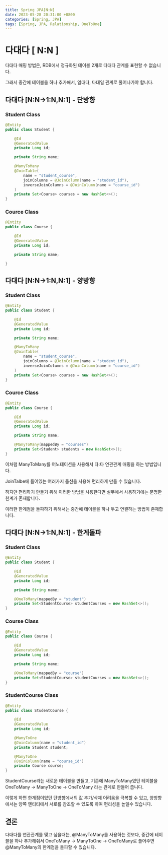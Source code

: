 ```yaml
---
title: Spring JPA[N:N]
date: 2023-05-28 20:31:00 +0800
categories: [Spring, JPA]
tags: [Spring, JPA, Relationship, OneToOne]
---
```


# 다대다 [ N:N ]
다대다 매핑 방법은, RDB에서 정규화된 테이블 2개로 다대다 관계를 표현할 수 없습니다.  

그래서 중간에 테이블을 하나 추가해서, 일대다, 다대일 관계로 풀어나가야 합니다.  

## 다대다 [N:N->1:N,N:1] - 단방향
### Student Class
```java
@Entity
public class Student {

    @Id
    @GeneratedValue
    private Long id;

    private String name;

    @ManyToMany
    @JoinTable(
        name = "student_course",
        joinColumns = @JoinColumn(name = "student_id"),
        inverseJoinColumns = @JoinColumn(name = "course_id")
    )
    private Set<Course> courses = new HashSet<>();
}
```
### Cource Class
```java
@Entity
public class Course {

    @Id
    @GeneratedValue
    private Long id;

    private String name;

}
```
## 다대다 [N:N->1:N,N:1] - 양방향
### Student Class
```java
@Entity
public class Student {

    @Id
    @GeneratedValue
    private Long id;

    private String name;

    @ManyToMany
    @JoinTable(
        name = "student_course",
        joinColumns = @JoinColumn(name = "student_id"),
        inverseJoinColumns = @JoinColumn(name = "course_id")
    )
    private Set<Course> courses = new HashSet<>();
}
```
### Cource Class
```java
@Entity
public class Course {

    @Id
    @GeneratedValue
    private Long id;

    private String name;

    @ManyToMany(mappedBy = "courses")
    private Set<Student> students = new HashSet<>();
}
```
이처럼 ManyToMany를 어노테이션을 사용해서 다:다 연관관계 매핑을 하는 방법입니다.  

JoinTalbe에 들어있는 여러가지 옵션을 사용해 편리하게 만들 수 있습니다.

하지만 편리하기 만들기 위해 이러한 방법을 사용한다면 실무에서 사용하기에는 분명한 한계가 존재합니다.

이러한 한계점을 돌파하기 위해서는 중간에 테이블을 하나 두고 연결하는 방법이 존재합니다.

## 다대다 [N:N->1:N,N:1] - 한계돌파
### Student Class
```java
@Entity
public class Student {

    @Id
    @GeneratedValue
    private Long id;

    private String name;

    @OneToMany(mappedBy = "student")
    private Set<StudentCourse> studentCourses = new HashSet<>();
}
```
### Course Class
```java
@Entity
public class Course {

    @Id
    @GeneratedValue
    private Long id;

    private String name;

    @OneToMany(mappedBy = "course")
    private Set<StudentCourse> studentCourses = new HashSet<>();
}
```
### StudentCourse Class
```java
@Entity
public class StudentCourse {

    @Id
    @GeneratedValue
    private Long id;

    @ManyToOne
    @JoinColumn(name = "student_id")
    private Student student;

    @ManyToOne
    @JoinColumn(name = "course_id")
    private Course course;
}
```
StudentCourse라는 새로운 테이블을 만들고, 기존에 ManyToMany였던 테이블을 OneToMany -> ManyToOne -> OneToMany 라는 관계로 만들어 줍니다.

이렇게 하면 한계점이었던 단방향에서의 값 추가/삭제 어려움을 극복할 수 있고, 양방향에서는 양쪽 엔티티에서 서로를 참조할 수 있도록 하여 편리성을 높일수 있습니다.  

## 결론
다대다를 연관관계를 맺고 싶을때는, @ManyToMany를 사용하는 것보다,  중간에 테이블을 하나 추가해줘서 OneToMany -> ManyToOne -> OneToMany로 풀어주면 @ManyToMany의 한계점을 돌파할 수 있습니다.
